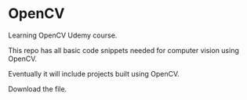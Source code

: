 # OpenCV
Learning OpenCV Udemy course.

This repo has all basic code snippets needed for computer vision using OpenCV. 

Eventually it will include projects built using OpenCV.

Download the file.
